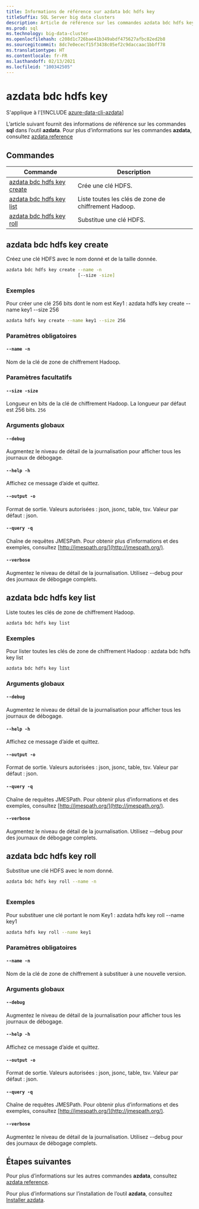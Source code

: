 ```yaml
---
title: Informations de référence sur azdata bdc hdfs key
titleSuffix: SQL Server big data clusters
description: Article de référence sur les commandes azdata bdc hdfs key.
ms.prod: sql
ms.technology: big-data-cluster
ms.openlocfilehash: c208d1c726bae41b349abdf475627afbc82ed2b8
ms.sourcegitcommit: 8dc7e0ececf15f3438c05ef2c9daccaac1bbff78
ms.translationtype: HT
ms.contentlocale: fr-FR
ms.lasthandoff: 02/13/2021
ms.locfileid: "100342505"
---
```

# <a name="azdata-bdc-hdfs-key"></a>azdata bdc hdfs key

S'applique à l'[!INCLUDE [azure-data-cli-azdata](../../includes/azure-data-cli-azdata.md)]

L’article suivant fournit des informations de référence sur les commandes **sql** dans l’outil **azdata**. Pour plus d’informations sur les commandes **azdata**, consultez [azdata reference](reference-azdata.md)

## <a name="commands"></a>Commandes
|Commande|Description|
| --- | --- |
[azdata bdc hdfs key create](#azdata-bdc-hdfs-key-create) | Crée une clé HDFS.
[azdata bdc hdfs key list](#azdata-bdc-hdfs-key-list) | Liste toutes les clés de zone de chiffrement Hadoop.
[azdata bdc hdfs key roll](#azdata-bdc-hdfs-key-roll) | Substitue une clé HDFS.
## <a name="azdata-bdc-hdfs-key-create"></a>azdata bdc hdfs key create
Créez une clé HDFS avec le nom donné et de la taille donnée.
```bash
azdata bdc hdfs key create --name -n 
                           [--size -size]
```
### <a name="examples"></a>Exemples
Pour créer une clé 256 bits dont le nom est Key1 : azdata hdfs key create --name key1 --size 256
```bash
azdata hdfs key create --name key1 --size 256
```
### <a name="required-parameters"></a>Paramètres obligatoires
#### `--name -n`
Nom de la clé de zone de chiffrement Hadoop. 
### <a name="optional-parameters"></a>Paramètres facultatifs
#### `--size -size`
Longueur en bits de la clé de chiffrement Hadoop. La longueur par défaut est 256 bits.
`256`
### <a name="global-arguments"></a>Arguments globaux
#### `--debug`
Augmentez le niveau de détail de la journalisation pour afficher tous les journaux de débogage.
#### `--help -h`
Affichez ce message d’aide et quittez.
#### `--output -o`
Format de sortie.  Valeurs autorisées : json, jsonc, table, tsv.  Valeur par défaut : json.
#### `--query -q`
Chaîne de requêtes JMESPath. Pour obtenir plus d’informations et des exemples, consultez [http://jmespath.org/](http://jmespath.org/).
#### `--verbose`
Augmentez le niveau de détail de la journalisation. Utilisez --debug pour des journaux de débogage complets.
## <a name="azdata-bdc-hdfs-key-list"></a>azdata bdc hdfs key list
Liste toutes les clés de zone de chiffrement Hadoop.
```bash
azdata bdc hdfs key list 
```
### <a name="examples"></a>Exemples
Pour lister toutes les clés de zone de chiffrement Hadoop : azdata bdc hdfs key list
```bash
azdata bdc hdfs key list
```
### <a name="global-arguments"></a>Arguments globaux
#### `--debug`
Augmentez le niveau de détail de la journalisation pour afficher tous les journaux de débogage.
#### `--help -h`
Affichez ce message d’aide et quittez.
#### `--output -o`
Format de sortie.  Valeurs autorisées : json, jsonc, table, tsv.  Valeur par défaut : json.
#### `--query -q`
Chaîne de requêtes JMESPath. Pour obtenir plus d’informations et des exemples, consultez [http://jmespath.org/](http://jmespath.org/).
#### `--verbose`
Augmentez le niveau de détail de la journalisation. Utilisez --debug pour des journaux de débogage complets.
## <a name="azdata-bdc-hdfs-key-roll"></a>azdata bdc hdfs key roll
Substitue une clé HDFS avec le nom donné.
```bash
azdata bdc hdfs key roll --name -n 
                         
```
### <a name="examples"></a>Exemples
Pour substituer une clé portant le nom Key1 : azdata hdfs key roll --name key1
```bash
azdata hdfs key roll --name key1
```
### <a name="required-parameters"></a>Paramètres obligatoires
#### `--name -n`
Nom de la clé de zone de chiffrement à substituer à une nouvelle version. 
### <a name="global-arguments"></a>Arguments globaux
#### `--debug`
Augmentez le niveau de détail de la journalisation pour afficher tous les journaux de débogage.
#### `--help -h`
Affichez ce message d’aide et quittez.
#### `--output -o`
Format de sortie.  Valeurs autorisées : json, jsonc, table, tsv.  Valeur par défaut : json.
#### `--query -q`
Chaîne de requêtes JMESPath. Pour obtenir plus d’informations et des exemples, consultez [http://jmespath.org/](http://jmespath.org/).
#### `--verbose`
Augmentez le niveau de détail de la journalisation. Utilisez --debug pour des journaux de débogage complets.

## <a name="next-steps"></a>Étapes suivantes

Pour plus d’informations sur les autres commandes **azdata**, consultez [azdata reference](reference-azdata.md). 

Pour plus d’informations sur l’installation de l’outil **azdata**, consultez [Installer azdata](..\install\deploy-install-azdata.md).
